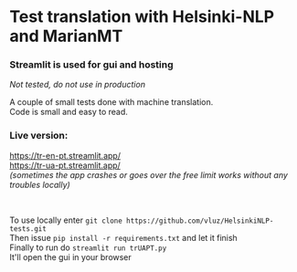 # Test translation with Helsinki-NLP and MarianMT
### Streamlit is used for gui and hosting

*Not tested, do not use in production*

A couple of small tests done with machine translation.
<br>
Code is small and easy to read.

### Live version:
https://tr-en-pt.streamlit.app/
<br>
https://tr-ua-pt.streamlit.app/
<br>
*(sometimes the app crashes or goes over the free limit
  works without any troubles locally)*

<br>

To use locally enter `git clone https://github.com/vluz/HelsinkiNLP-tests.git`
<br>
Then issue `pip install -r requirements.txt` and let it finish
<br>
Finally to run do `streamlit run trUAPT.py`
<br>
It'll open the gui in your browser
